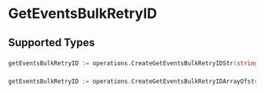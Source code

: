 # GetEventsBulkRetryID


## Supported Types

### 

```go
getEventsBulkRetryID := operations.CreateGetEventsBulkRetryIDStr(string{/* values here */})
```

### 

```go
getEventsBulkRetryID := operations.CreateGetEventsBulkRetryIDArrayOfstr([]string{/* values here */})
```


